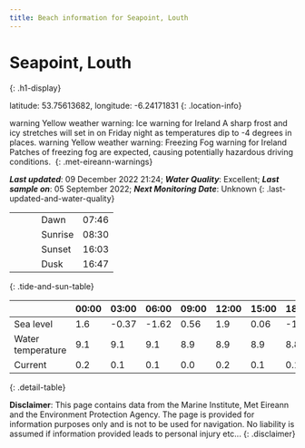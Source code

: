 ```yaml
---
title: Beach information for Seapoint, Louth
---
```

# Seapoint, Louth 
{: .h1-display}

latitude: 53.75613682, longitude: -6.24171831
{: .location-info}

<span class="material-icons yellow-warning">warning</span>&nbsp;Yellow weather warning: Ice warning for Ireland A sharp frost and icy stretches will set in on Friday night as temperatures dip to -4 degrees in places.&nbsp;<span class="material-icons yellow-warning">warning</span>&nbsp;Yellow weather warning: Freezing Fog warning for Ireland Patches of freezing fog are expected, causing potentially hazardous driving conditions.&nbsp;
{: .met-eireann-warnings}

___Last updated___: 09 December 2022 21:24; ___Water Quality___: Excellent;
___Last sample on___: 05 September 2022; ___Next Monitoring Date___: Unknown
{: .last-updated-and-water-quality}

|   |   |   |   |   |
|---|---|---|---|---|
|   |   |   | Dawn  | 07:46 |
|   |   |   | Sunrise  | 08:30 |
|   |   |   | Sunset  | 16:03 |
|   |   |   | Dusk  | 16:47 |
{: .tide-and-sun-table}

<div></div>

| | 00:00 | 03:00 | 06:00 | 09:00 | 12:00 | 15:00 | 18:00 | 21:00 |
|---|---|---|---|---|---|---|---|---|
| Sea level | 1.6 | -0.37 | -1.62 | 0.56| 1.9 | 0.06 | -1.8 | -0.05 |
| Water temperature | 9.1 | 9.1 | 9.1 | 8.9 | 8.9 | 8.9 | 8.8 | 8.8 |
| Current | 0.2 | 0.1 | 0.1 | 0.0 | 0.2| 0.1 | 0.1 | 0.1 |
{: .detail-table}

__Disclaimer__: This page contains data from the Marine Institute,
Met Eireann and the Environment Protection Agency. The page is provided for
information purposes only and is not to be used for navigation. No liability
is assumed if information provided leads to personal injury etc...
{: .disclaimer}